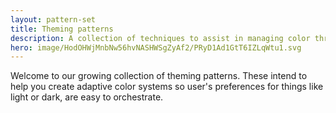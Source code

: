 ```yaml
---
layout: pattern-set
title: Theming patterns
description: A collection of techniques to assist in managing color throughout your projects.
hero: image/HodOHWjMnbNw56hvNASHWSgZyAf2/PRyD1Ad1GtT6IZLqWtu1.svg
---
```


Welcome to our growing collection of theming patterns. These intend to help you
create adaptive color systems so user's preferences for things like light or
dark, are easy to orchestrate.
